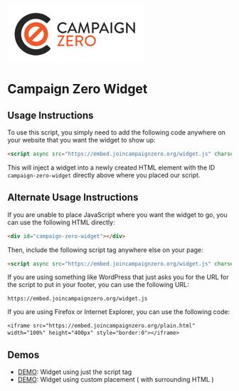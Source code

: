 ![Campaign Zero Logo](https://github.com/campaignzero/artwork/raw/master/logo/campaign-zero/web/306x128/campaign-zero.png "Campaign Zero Logo")

Campaign Zero Widget
===

Usage Instructions
---

To use this script, you simply need to add the following code anywhere on your website that you want the widget to show up:

```html
<script async src="https://embed.joincampaignzero.org/widget.js" charset="utf-8"></script>
```

This will inject a widget into a newly created HTML element with the ID `campaign-zero-widget` directly above where you placed our script.


Alternate Usage Instructions
---

If you are unable to place JavaScript where you want the widget to go, you can use the following HTML directly:

```html
<div id="campaign-zero-widget"></div>
```

Then, include the following script tag anywhere else on your page:

```html
<script async src="https://embed.joincampaignzero.org/widget.js" charset="utf-8"></script>
```

If you are using something like WordPress that just asks you for the URL for the script to put in your footer, you can use the following URL:

```
https://embed.joincampaignzero.org/widget.js
```

If you are using Firefox or Internet Explorer, you can use the following code:

```
<iframe src="https://embed.joincampaignzero.org/plain.html" width="100%" height="400px" style="border:0"></iframe>
```

Demos
---

* [DEMO](https://embed.joincampaignzero.org/plain.html): Widget using just the script tag
* [DEMO](https://embed.joincampaignzero.org/sample.html): Widget using custom placement ( with surrounding HTML )
